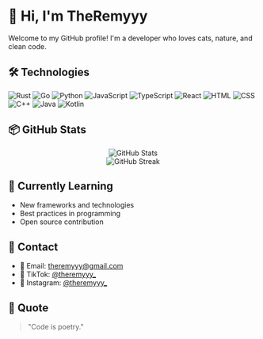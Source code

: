 # 🤎 Hi, I'm TheRemyyy

Welcome to my GitHub profile! I'm a developer who loves cats, nature, and clean code.

## 🛠️ Technologies

![Rust](https://img.shields.io/badge/-Rust-8B4513?style=flat-square&logo=rust&logoColor=white)
![Go](https://img.shields.io/badge/-Go-D2B48C?style=flat-square&logo=go&logoColor=white)
![Python](https://img.shields.io/badge/-Python-A0826D?style=flat-square&logo=python&logoColor=white)
![JavaScript](https://img.shields.io/badge/-JavaScript-F5DEB3?style=flat-square&logo=javascript&logoColor=black)
![TypeScript](https://img.shields.io/badge/-TypeScript-D2B48C?style=flat-square&logo=typescript&logoColor=white)
![React](https://img.shields.io/badge/-React-F5F5DC?style=flat-square&logo=react&logoColor=8B4513)
![HTML](https://img.shields.io/badge/-HTML-DEB887?style=flat-square&logo=html5&logoColor=white)
![CSS](https://img.shields.io/badge/-CSS-C4A57B?style=flat-square&logo=css3&logoColor=white)
![C++](https://img.shields.io/badge/-C++-A0826D?style=flat-square&logo=cplusplus&logoColor=white)
![Java](https://img.shields.io/badge/-Java-8B7355?style=flat-square&logo=java&logoColor=white)
![Kotlin](https://img.shields.io/badge/-Kotlin-9B8B7E?style=flat-square&logo=kotlin&logoColor=white)

## 📦 GitHub Stats

<div align="center">
  <img src="https://github-readme-stats.vercel.app/api?username=theremyyy&show_icons=true&theme=default&title_color=8B4513&text_color=654321&icon_color=DAA520&bg_color=F5F5DC&border_color=D2B48C" alt="GitHub Stats" />
</div>

<div align="center">
  <img src="https://github-readme-streak-stats.herokuapp.com/?user=theremyyy&theme=default&background=F5F5DC&border=D2B48C&stroke=8B4513&ring=DAA520&fire=DAA520&currStreakNum=654321&sideNums=654321&currStreakLabel=8B4513&sideLabels=8B4513&dates=654321" alt="GitHub Streak" />
</div>

## 🍂 Currently Learning

- New frameworks and technologies
- Best practices in programming
- Open source contribution

## 🦦 Contact

- 📧 Email: theremyyy@gmail.com
- 🎵 TikTok: [@theremyyy_](https://tiktok.com/@theremyyy_)
- 📸 Instagram: [@theremyyy_](https://instagram.com/theremyyy_)

## 💭 Quote

> "Code is poetry."
